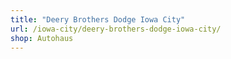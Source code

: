 ```yaml
---
title: "Deery Brothers Dodge Iowa City"
url: /iowa-city/deery-brothers-dodge-iowa-city/
shop: Autohaus
---
```

